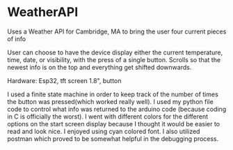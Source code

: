 # WeatherAPI
Uses a Weather API for Cambridge, MA to bring the user four current pieces of info

User can choose to have the device display either the current temperature, time, date, or visibility, with the press of a single button.
Scrolls so that the newest info is on the top and everything get shifted downwards.

Hardware: Esp32, tft screen 1.8", button

I used a finite state machine in order to keep track of the number of times the button was pressed(which worked really well). I used my python file code to control what info was returned to the arduino code (because coding in C is officially the worst). I went with different colors for the different options on the start screen display because I thought it would be easier to read and look nice. I enjoyed using cyan colored font. I also utilized postman which proved to be somewhat helpful in the debugging process. 
